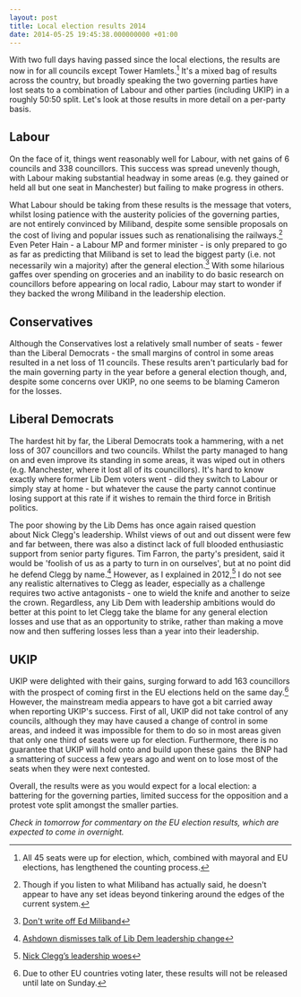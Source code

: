 ```yaml
---
layout: post
title: Local election results 2014
date: 2014-05-25 19:45:38.000000000 +01:00
---
```


With two full days having passed since the local elections, the results are now in for all councils except Tower Hamlets.[^tower-hamlets] It's a mixed bag of results across the country, but broadly speaking the two governing parties have lost seats to a combination of Labour and other parties (including UKIP) in a roughly 50:50 split. Let's look at those results in more detail on a per-party basis.

## Labour

On the face of it, things went reasonably well for Labour, with net gains of 6 councils and 338 councillors. This success was spread unevenly though, with Labour making substantial headway in some areas (e.g. they gained or held all but one seat in Manchester) but failing to make progress in others.

What Labour should be taking from these results is the message that voters, whilst losing patience with the austerity policies of the governing parties, are not entirely convinced by Miliband, despite some sensible proposals on the cost of living and popular issues such as renationalising the railways.[^nationalise-railways] Even Peter Hain - a Labour MP and former minister - is only prepared to go as far as predicting that Miliband is set to lead the biggest party (i.e. not necessarily win a majority) after the general election.[^dont-write-off-ed] With some hilarious gaffes over spending on groceries and an inability to do basic research on councillors before appearing on local radio, Labour may start to wonder if they backed the wrong Miliband in the leadership election.

## Conservatives

Although the Conservatives lost a relatively small number of seats - fewer than the Liberal Democrats - the small margins of control in some areas resulted in a net loss of 11 councils. These results aren't particularly bad for the main governing party in the year before a general election though, and, despite some concerns over UKIP, no one seems to be blaming Cameron for the losses.

## Liberal Democrats

The hardest hit by far, the Liberal Democrats took a hammering, with a net loss of 307 councillors and two councils. Whilst the party managed to hang on and even improve its standing in some areas, it was wiped out in others (e.g. Manchester, where it lost all of its councillors). It's hard to know exactly where former Lib Dem voters went - did they switch to Labour or simply stay at home - but whatever the cause the party cannot continue losing support at this rate if it wishes to remain the third force in British politics.

The poor showing by the Lib Dems has once again raised question about Nick Clegg's leadership. Whilst views of out and out dissent were few and far between, there was also a distinct lack of full blooded enthusiastic support from senior party figures. Tim Farron, the party's president, said it would be 'foolish of us as a party to turn in on ourselves', but at no point did he defend Clegg by name.[^ashdown-clegg] However, as I explained in 2012,[^clegg-woes] I do not see any realistic alternatives to Clegg as leader, especially as a challenge requires two active antagonists - one to wield the knife and another to seize the crown. Regardless, any Lib Dem with leadership ambitions would do better at this point to let Clegg take the blame for any general election losses and use that as an opportunity to strike, rather than making a move now and then suffering losses less than a year into their leadership.

## UKIP

UKIP were delighted with their gains, surging forward to add 163 councillors with the prospect of coming first in the EU elections held on the same day.[^eu-results] However, the mainstream media appears to have got a bit carried away when reporting UKIP's success. First of all, UKIP did not take control of any councils, although they may have caused a change of control in some areas, and indeed it was impossible for them to do so in most areas given that only one third of seats were up for election. Furthermore, there is no guarantee that UKIP will hold onto and build upon these gains  the BNP had a smattering of success a few years ago and went on to lose most of the seats when they were next contested.

Overall, the results were as you would expect for a local election: a battering for the governing parties, limited success for the opposition and a protest vote split amongst the smaller parties.

*Check in tomorrow for commentary on the EU election results, which are expected to come in overnight.*

[^tower-hamlets]: All 45 seats were up for election, which, combined with mayoral and EU elections, has lengthened the counting process.
[^nationalise-railways]: Though if you listen to what Miliband has actually said, he doesn't appear to have any set ideas beyond tinkering around the edges of the current system.
[^dont-write-off-ed]: [Don't write off Ed Miliband](http://www.theguardian.com/politics/2014/may/25/ed-miliband-understands-party-system-is-bust)
[^ashdown-clegg]: [Ashdown dismisses talk of Lib Dem leadership change](http://www.bbc.co.uk/news/uk-politics-27563903)
[^clegg-woes]: [Nick Clegg’s leadership woes](http://www.politicsgeek.co.uk/2012/09/02/nick-cleggs-leadership-woes/)
[^eu-results]: Due to other EU countries voting later, these results will not be released until late on Sunday.
